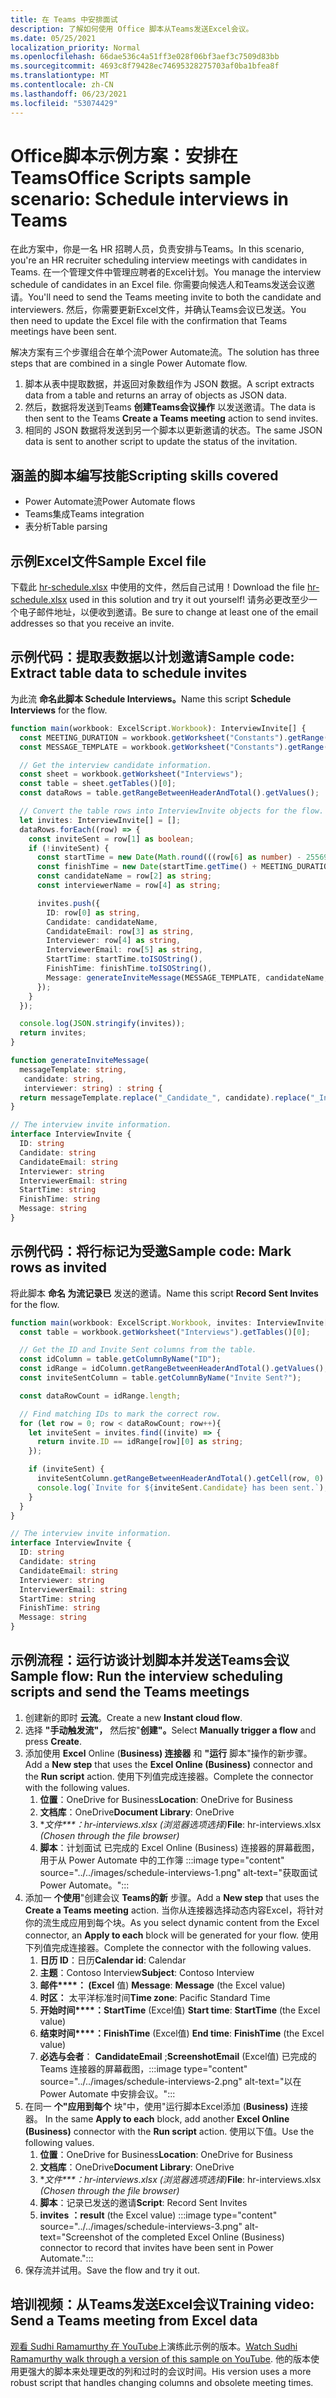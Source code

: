 ```yaml
---
title: 在 Teams 中安排面试
description: 了解如何使用 Office 脚本从Teams发送Excel会议。
ms.date: 05/25/2021
localization_priority: Normal
ms.openlocfilehash: 66dae536c4a51ff3e028f06bf3aef3c7509d83bb
ms.sourcegitcommit: 4693c8f79428ec74695328275703af0ba1bfea8f
ms.translationtype: MT
ms.contentlocale: zh-CN
ms.lasthandoff: 06/23/2021
ms.locfileid: "53074429"
---
```

# <a name="office-scripts-sample-scenario-schedule-interviews-in-teams"></a><span data-ttu-id="00e81-103">Office脚本示例方案：安排在 Teams</span><span class="sxs-lookup"><span data-stu-id="00e81-103">Office Scripts sample scenario: Schedule interviews in Teams</span></span>

<span data-ttu-id="00e81-104">在此方案中，你是一名 HR 招聘人员，负责安排与Teams。</span><span class="sxs-lookup"><span data-stu-id="00e81-104">In this scenario, you're an HR recruiter scheduling interview meetings with candidates in Teams.</span></span> <span data-ttu-id="00e81-105">在一个管理文件中管理应聘者的Excel计划。</span><span class="sxs-lookup"><span data-stu-id="00e81-105">You manage the interview schedule of candidates in an Excel file.</span></span> <span data-ttu-id="00e81-106">你需要向候选人和Teams发送会议邀请。</span><span class="sxs-lookup"><span data-stu-id="00e81-106">You'll need to send the Teams meeting invite to both the candidate and interviewers.</span></span> <span data-ttu-id="00e81-107">然后，你需要更新Excel文件，并确认Teams会议已发送。</span><span class="sxs-lookup"><span data-stu-id="00e81-107">You then need to update the Excel file with the confirmation that Teams meetings have been sent.</span></span>

<span data-ttu-id="00e81-108">解决方案有三个步骤组合在单个流Power Automate流。</span><span class="sxs-lookup"><span data-stu-id="00e81-108">The solution has three steps that are combined in a single Power Automate flow.</span></span>

1. <span data-ttu-id="00e81-109">脚本从表中提取数据，并返回对象数组作为 JSON 数据。</span><span class="sxs-lookup"><span data-stu-id="00e81-109">A script extracts data from a table and returns an array of objects as JSON data.</span></span>
1. <span data-ttu-id="00e81-110">然后，数据将发送到Teams **创建Teams会议操作** 以发送邀请。</span><span class="sxs-lookup"><span data-stu-id="00e81-110">The data is then sent to the Teams **Create a Teams meeting** action to send invites.</span></span>
1. <span data-ttu-id="00e81-111">相同的 JSON 数据将发送到另一个脚本以更新邀请的状态。</span><span class="sxs-lookup"><span data-stu-id="00e81-111">The same JSON data is sent to another script to update the status of the invitation.</span></span>

## <a name="scripting-skills-covered"></a><span data-ttu-id="00e81-112">涵盖的脚本编写技能</span><span class="sxs-lookup"><span data-stu-id="00e81-112">Scripting skills covered</span></span>

* <span data-ttu-id="00e81-113">Power Automate流</span><span class="sxs-lookup"><span data-stu-id="00e81-113">Power Automate flows</span></span>
* <span data-ttu-id="00e81-114">Teams集成</span><span class="sxs-lookup"><span data-stu-id="00e81-114">Teams integration</span></span>
* <span data-ttu-id="00e81-115">表分析</span><span class="sxs-lookup"><span data-stu-id="00e81-115">Table parsing</span></span>

## <a name="sample-excel-file"></a><span data-ttu-id="00e81-116">示例Excel文件</span><span class="sxs-lookup"><span data-stu-id="00e81-116">Sample Excel file</span></span>

<span data-ttu-id="00e81-117">下载此 <a href="hr-schedule.xlsx">hr-schedule.xlsx</a> 中使用的文件，然后自己试用！</span><span class="sxs-lookup"><span data-stu-id="00e81-117">Download the file <a href="hr-schedule.xlsx">hr-schedule.xlsx</a> used in this solution and try it out yourself!</span></span> <span data-ttu-id="00e81-118">请务必更改至少一个电子邮件地址，以便收到邀请。</span><span class="sxs-lookup"><span data-stu-id="00e81-118">Be sure to change at least one of the email addresses so that you receive an invite.</span></span>

## <a name="sample-code-extract-table-data-to-schedule-invites"></a><span data-ttu-id="00e81-119">示例代码：提取表数据以计划邀请</span><span class="sxs-lookup"><span data-stu-id="00e81-119">Sample code: Extract table data to schedule invites</span></span>

<span data-ttu-id="00e81-120">为此流 **命名此脚本 Schedule Interviews。**</span><span class="sxs-lookup"><span data-stu-id="00e81-120">Name this script **Schedule Interviews** for the flow.</span></span>

```TypeScript
function main(workbook: ExcelScript.Workbook): InterviewInvite[] {
  const MEETING_DURATION = workbook.getWorksheet("Constants").getRange("B1").getValue() as number;
  const MESSAGE_TEMPLATE = workbook.getWorksheet("Constants").getRange("B2").getValue() as string;

  // Get the interview candidate information.
  const sheet = workbook.getWorksheet("Interviews");
  const table = sheet.getTables()[0];
  const dataRows = table.getRangeBetweenHeaderAndTotal().getValues();

  // Convert the table rows into InterviewInvite objects for the flow.
  let invites: InterviewInvite[] = [];
  dataRows.forEach((row) => {
    const inviteSent = row[1] as boolean;
    if (!inviteSent) {
      const startTime = new Date(Math.round(((row[6] as number) - 25569) * 86400 * 1000));
      const finishTime = new Date(startTime.getTime() + MEETING_DURATION * 60 * 1000);
      const candidateName = row[2] as string;
      const interviewerName = row[4] as string;

      invites.push({
        ID: row[0] as string,
        Candidate: candidateName,
        CandidateEmail: row[3] as string,
        Interviewer: row[4] as string,
        InterviewerEmail: row[5] as string,
        StartTime: startTime.toISOString(),
        FinishTime: finishTime.toISOString(),
        Message: generateInviteMessage(MESSAGE_TEMPLATE, candidateName, interviewerName)
      });
    }    
  });

  console.log(JSON.stringify(invites));
  return invites;
}

function generateInviteMessage(
  messageTemplate: string,
   candidate: string,
   interviewer: string) : string {
  return messageTemplate.replace("_Candidate_", candidate).replace("_Interviewer_", interviewer);
}

// The interview invite information.
interface InterviewInvite {
  ID: string
  Candidate: string
  CandidateEmail: string
  Interviewer: string
  InterviewerEmail: string
  StartTime: string
  FinishTime: string
  Message: string
}
```

## <a name="sample-code-mark-rows-as-invited"></a><span data-ttu-id="00e81-121">示例代码：将行标记为受邀</span><span class="sxs-lookup"><span data-stu-id="00e81-121">Sample code: Mark rows as invited</span></span>

<span data-ttu-id="00e81-122">将此脚本 **命名 为流记录已** 发送的邀请。</span><span class="sxs-lookup"><span data-stu-id="00e81-122">Name this script **Record Sent Invites** for the flow.</span></span>

```TypeScript
function main(workbook: ExcelScript.Workbook, invites: InterviewInvite[]) {
  const table = workbook.getWorksheet("Interviews").getTables()[0];

  // Get the ID and Invite Sent columns from the table.
  const idColumn = table.getColumnByName("ID");
  const idRange = idColumn.getRangeBetweenHeaderAndTotal().getValues();
  const inviteSentColumn = table.getColumnByName("Invite Sent?");

  const dataRowCount = idRange.length;

  // Find matching IDs to mark the correct row.
  for (let row = 0; row < dataRowCount; row++){
    let inviteSent = invites.find((invite) => {
      return invite.ID == idRange[row][0] as string;
    });

    if (inviteSent) {
      inviteSentColumn.getRangeBetweenHeaderAndTotal().getCell(row, 0).setValue(true);
      console.log(`Invite for ${inviteSent.Candidate} has been sent.`);
    }
  } 
}

// The interview invite information.
interface InterviewInvite {
  ID: string
  Candidate: string
  CandidateEmail: string
  Interviewer: string
  InterviewerEmail: string
  StartTime: string
  FinishTime: string
  Message: string
}
```

## <a name="sample-flow-run-the-interview-scheduling-scripts-and-send-the-teams-meetings"></a><span data-ttu-id="00e81-123">示例流程：运行访谈计划脚本并发送Teams会议</span><span class="sxs-lookup"><span data-stu-id="00e81-123">Sample flow: Run the interview scheduling scripts and send the Teams meetings</span></span>

1. <span data-ttu-id="00e81-124">创建新的即时 **云流**。</span><span class="sxs-lookup"><span data-stu-id="00e81-124">Create a new **Instant cloud flow**.</span></span>
1. <span data-ttu-id="00e81-125">选择 **"手动触发流"，** 然后按"**创建"。**</span><span class="sxs-lookup"><span data-stu-id="00e81-125">Select **Manually trigger a flow** and press **Create**.</span></span>
1. <span data-ttu-id="00e81-126">添加使用 **Excel** Online (**Business) 连接器** 和 **"运行** 脚本"操作的新步骤。</span><span class="sxs-lookup"><span data-stu-id="00e81-126">Add a **New step** that uses the **Excel Online (Business)** connector and the **Run script** action.</span></span> <span data-ttu-id="00e81-127">使用下列值完成连接器。</span><span class="sxs-lookup"><span data-stu-id="00e81-127">Complete the connector with the following values.</span></span>
    1. <span data-ttu-id="00e81-128">**位置**：OneDrive for Business</span><span class="sxs-lookup"><span data-stu-id="00e81-128">**Location**: OneDrive for Business</span></span>
    1. <span data-ttu-id="00e81-129">**文档库**：OneDrive</span><span class="sxs-lookup"><span data-stu-id="00e81-129">**Document Library**: OneDrive</span></span>
    1. <span data-ttu-id="00e81-130">\**文件\*\*\*：hr-interviews.xlsx (浏览器选项选择)*</span><span class="sxs-lookup"><span data-stu-id="00e81-130">**File**: hr-interviews.xlsx *(Chosen through the file browser)*</span></span>
    1. **脚本**：计划面试 已完成的 Excel Online (Business) 连接器的屏幕截图，用于从 Power Automate 中的工作簿 :::image type="content" source="../../images/schedule-interviews-1.png" alt-text="获取面试Power Automate。":::
1. <span data-ttu-id="00e81-132">添加一 **个使用**"创建会议 **Teams的新** 步骤。</span><span class="sxs-lookup"><span data-stu-id="00e81-132">Add a **New step** that uses the **Create a Teams meeting** action.</span></span> <span data-ttu-id="00e81-133">当你从连接器选择动态内容Excel，将针对你的流生成应用到每个块。</span><span class="sxs-lookup"><span data-stu-id="00e81-133">As you select dynamic content from the Excel connector, an **Apply to each** block will be generated for your flow.</span></span> <span data-ttu-id="00e81-134">使用下列值完成连接器。</span><span class="sxs-lookup"><span data-stu-id="00e81-134">Complete the connector with the following values.</span></span>
    1. <span data-ttu-id="00e81-135">**日历 ID**：日历</span><span class="sxs-lookup"><span data-stu-id="00e81-135">**Calendar id**: Calendar</span></span>
    1. <span data-ttu-id="00e81-136">**主题**：Contoso Interview</span><span class="sxs-lookup"><span data-stu-id="00e81-136">**Subject**: Contoso Interview</span></span>
    1. <span data-ttu-id="00e81-137">**邮件\*\*\*\*： (Excel** 值) </span><span class="sxs-lookup"><span data-stu-id="00e81-137">**Message**: **Message** (the Excel value)</span></span>
    1. <span data-ttu-id="00e81-138">**时区：** 太平洋标准时间</span><span class="sxs-lookup"><span data-stu-id="00e81-138">**Time zone**: Pacific Standard Time</span></span>
    1. <span data-ttu-id="00e81-139">**开始时间\*\*\*\*：StartTime** (Excel值) </span><span class="sxs-lookup"><span data-stu-id="00e81-139">**Start time**: **StartTime** (the Excel value)</span></span>
    1. <span data-ttu-id="00e81-140">**结束时间\*\*\*\*：FinishTime** (Excel值) </span><span class="sxs-lookup"><span data-stu-id="00e81-140">**End time**: **FinishTime** (the Excel value)</span></span>
    1. **必选与会者**： **CandidateEmail** ;**ScreenshotEmail** (Excel值) 已完成的 Teams 连接器的屏幕截图，:::image type="content" source="../../images/schedule-interviews-2.png" alt-text="以在 Power Automate 中安排会议。":::
1. <span data-ttu-id="00e81-142">在同一 **个"应用到每个** 块"中，使用"运行脚本Excel添加 (**Business)** 连接器。 </span><span class="sxs-lookup"><span data-stu-id="00e81-142">In the same **Apply to each** block, add another **Excel Online (Business)** connector with the **Run script** action.</span></span> <span data-ttu-id="00e81-143">使用以下值。</span><span class="sxs-lookup"><span data-stu-id="00e81-143">Use the following values.</span></span>
    1. <span data-ttu-id="00e81-144">**位置**：OneDrive for Business</span><span class="sxs-lookup"><span data-stu-id="00e81-144">**Location**: OneDrive for Business</span></span>
    1. <span data-ttu-id="00e81-145">**文档库**：OneDrive</span><span class="sxs-lookup"><span data-stu-id="00e81-145">**Document Library**: OneDrive</span></span>
    1. <span data-ttu-id="00e81-146">\**文件\*\*\*：hr-interviews.xlsx (浏览器选项选择)*</span><span class="sxs-lookup"><span data-stu-id="00e81-146">**File**: hr-interviews.xlsx *(Chosen through the file browser)*</span></span>
    1. <span data-ttu-id="00e81-147">**脚本**：记录已发送的邀请</span><span class="sxs-lookup"><span data-stu-id="00e81-147">**Script**: Record Sent Invites</span></span>
    1. **invites** **：result** (the Excel value) :::image type="content" source="../../images/schedule-interviews-3.png" alt-text="Screenshot of the completed Excel Online (Business) connector to record that invites have been sent in Power Automate.":::
1. <span data-ttu-id="00e81-149">保存流并试用。</span><span class="sxs-lookup"><span data-stu-id="00e81-149">Save the flow and try it out.</span></span>

## <a name="training-video-send-a-teams-meeting-from-excel-data"></a><span data-ttu-id="00e81-150">培训视频：从Teams发送Excel会议</span><span class="sxs-lookup"><span data-stu-id="00e81-150">Training video: Send a Teams meeting from Excel data</span></span>

<span data-ttu-id="00e81-151">[观看 Sudhi Ramamurthy 在 YouTube](https://youtu.be/HyBdx52NOE8)上演练此示例的版本。</span><span class="sxs-lookup"><span data-stu-id="00e81-151">[Watch Sudhi Ramamurthy walk through a version of this sample on YouTube](https://youtu.be/HyBdx52NOE8).</span></span> <span data-ttu-id="00e81-152">他的版本使用更强大的脚本来处理更改的列和过时的会议时间。</span><span class="sxs-lookup"><span data-stu-id="00e81-152">His version uses a more robust script that handles changing columns and obsolete meeting times.</span></span>
